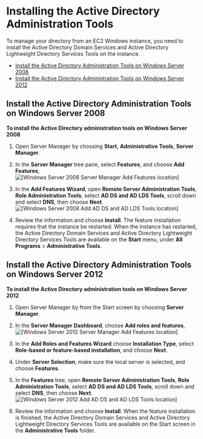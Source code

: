 # Installing the Active Directory Administration Tools<a name="install_ad_tools"></a>

To manage your directory from an EC2 Windows instance, you need to install the Active Directory Domain Services and Active Directory Lightweight Directory Services Tools on the instance\. 


+ [Install the Active Directory Administration Tools on Windows Server 2008](#install_ad_tools_win2008)
+ [Install the Active Directory Administration Tools on Windows Server 2012](#install_ad_tools_win2012)

## Install the Active Directory Administration Tools on Windows Server 2008<a name="install_ad_tools_win2008"></a>

**To install the Active Directory administration tools on Windows Server 2008**

1. Open Server Manager by choosing **Start**, **Administrative Tools**, **Server Manager**\.

1. In the **Server Manager** tree pane, select **Features**, and choose **Add Features**,   
![\[Windows Server 2008 Server Manager Add Features
                                location\]](http://alpha-docs-aws.amazon.com/directoryservice/latest/admin-guide/images/Win2008_SM_add_feature.png)

1. In the **Add Features Wizard**, open **Remote Server Administration Tools**, **Role Administration Tools**, select **AD DS and AD LDS Tools**, scroll down and select **DNS**, then choose **Next**\.  
![\[Windows Server 2008 Add AD DS and AD LDS Tools location\]](http://alpha-docs-aws.amazon.com/directoryservice/latest/admin-guide/images/Win2008_AD_tools_feature.png)

1. Review the information and choose **Install**\. The feature installation requires that the instance be restarted\. When the instance has restarted, the Active Directory Domain Services and Active Directory Lightweight Directory Services Tools are available on the **Start** menu, under **All Programs** > **Administrative Tools**\.

## Install the Active Directory Administration Tools on Windows Server 2012<a name="install_ad_tools_win2012"></a>

**To install the Active Directory administration tools on Windows Server 2012**

1. Open Server Manager by from the Start screen by choosing **Server Manager**\.

1. In the **Server Manager Dashboard**, choose **Add roles and features**,   
![\[Windows Server 2012 Server Manager Add Features
                                location\]](http://alpha-docs-aws.amazon.com/directoryservice/latest/admin-guide/images/Win2012_SM_add_feature.png)

1. In the **Add Roles and Features Wizard** choose **Installation Type**, select **Role\-based or feature\-based installation**, and choose **Next**\.

1. Under **Server Selection**, make sure the local server is selected, and choose **Features**\.

1. In the **Features** tree, open **Remote Server Administration Tools**, **Role Administration Tools**, select **AD DS and AD LDS Tools**, scroll down and select **DNS**, then choose **Next**\.  
![\[Windows Server 2012 Add AD DS and AD LDS Tools location\]](http://alpha-docs-aws.amazon.com/directoryservice/latest/admin-guide/images/Win2012_AD_tools_feature.png)

1. Review the information and choose **Install**\. When the feature installation is finished, the Active Directory Domain Services and Active Directory Lightweight Directory Services Tools are available on the Start screen in the **Administrative Tools** folder\.